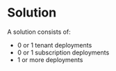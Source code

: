 # Solution

A solution consists of:

- 0 or 1 tenant deployments
- 0 or 1 subscription deployments
- 1 or more deployments
